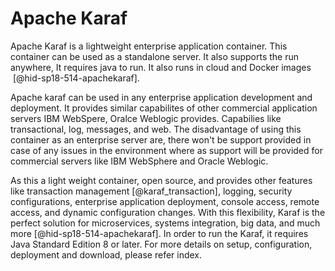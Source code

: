 Apache Karaf
============

Apache Karaf is a lightweight enterprise application container. This
container can be used as a standalone server. It also supports the run
anywhere, It requires java to run. It also runs in cloud and Docker
images  [@hid-sp18-514-apachekaraf].

Apache karaf can be used in any enterprise application development and
deployment. It provides similar capabilites of other commercial
application servers IBM WebSpere, Oralce Weblogic provides. Capabilies
like transactional, log, messages, and web. The disadvantage of using
this container as an enterprise server are, there won't be support
provided in case of any issues in the environment where as support will
be provided for commercial servers like IBM WebSphere and Oracle
Weblogic.

As this a light weight container, open source, and provides other
features like transaction management [@karaf_transaction], logging,
security configurations, enterprise application deployment, console
access, remote access, and dynamic configuration changes. With this
flexibility, Karaf is the perfect solution for microservices, systems
integration, big data, and much more [@hid-sp18-514-apachekaraf]. In
order to run the Karaf, it requires Java Standard Edition 8 or later.
For more details on setup, configuration, deployment and download,
please refer index.
